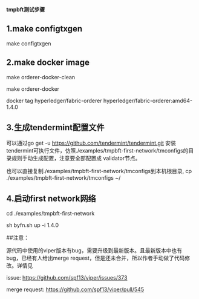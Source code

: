 **tmpbft测试步骤**


## 1.make configtxgen

make configtxgen

## 2.make docker image

make orderer-docker-clean

make orderer-docker

docker tag hyperledger/fabric-orderer hyperledger/fabric-orderer:amd64-1.4.0

## 3.生成tendermint配置文件

可以通过go get -u https://github.com/tendermint/tendermint.git 安装tendermint可执行文件，仿照./examples/tmpbft-first-network/tmconfigs的目录规则手动生成配置，注意要全部配置成
validator节点。

也可以直接复制./examples/tmpbft-first-network/tmconfigs到本机根目录,  cp ./examples/tmpbft-first-network/tmconfigs ~/

## 4.启动first network网络
cd ./examples/tmpbft-first-network

sh byfn.sh up -i 1.4.0

##注意：

源代码中使用的viper版本有bug，需要升级到最新版本。且最新版本中也有bug，已经有人给出merge request，但是还未合并，所以作者手动做了代码修改。详情见

issue: https://github.com/spf13/viper/issues/373

merge request: https://github.com/spf13/viper/pull/545